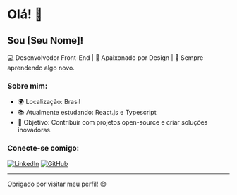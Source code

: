# Olá! 👋

## Sou [Seu Nome]!

💻 Desenvolvedor Front-End | 🎨 Apaixonado por Design | 🚀 Sempre aprendendo algo novo.

### Sobre mim:
- 🌍 Localização: Brasil
- 📚 Atualmente estudando: React.js e Typescript
- 🎯 Objetivo: Contribuir com projetos open-source e criar soluções inovadoras.

### Conecte-se comigo:
[![LinkedIn](https://img.shields.io/badge/-LinkedIn-blue?style=flat-square&logo=LinkedIn&logoColor=white)](https://www.linkedin.com/in/seu-perfil)
[![GitHub](https://img.shields.io/badge/-GitHub-000?style=flat-square&logo=GitHub&logoColor=white)](https://github.com/seu-usuario)

---
Obrigado por visitar meu perfil! 😊
